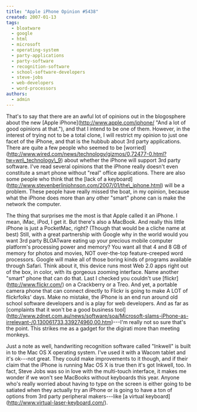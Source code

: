 ```yaml
---
title: "Apple iPhone Opinion #5438"
created: 2007-01-13
tags: 
  - bloatware
  - google
  - html
  - microsoft
  - operating-system
  - party-applications
  - party-software
  - recognition-software
  - school-software-developers
  - steve-jobs
  - web-developers
  - word-processors
authors: 
  - admin
---
```


That's to say that there are an awful lot of opinions out in the blogosphere about the new \[Apple iPhone\](http://www.apple.com/iphone/ "And a lot of good opinions at that."), and that I intend to be one of them. However, in the interest of trying not to be a total clone, I will restrict my opinion to just one facet of the iPhone, and that is the hubbub about 3rd party applications. There are quite a few people who seemed to be \[worried\](http://www.wired.com/news/technology/gizmos/0,72477-0.html?tw=wn\_technology\_9) about whether the iPhone will support 3rd party software. I've read several opinions that the iPhone really doesn't even constitute a smart phone without "real" office applications. There are also some people who think that the \[lack of a keyboard\](http://www.stevenberlinjohnson.com/2007/01/the\_iphone.html) will be a problem. These people have really missed the boat, in my opinion, because what the iPhone does more than any other "smart" phone can is make the network the computer.

The thing that surprises me the most is that Apple called it an iPhone. I mean, iMac, iPod, I get it. But there's also a MacBook. And really this little iPhone is just a PocketMac, right? (Though that would be a cliche name at best) Still, with a great partnership with Google why in the world would you want 3rd party BLOATware eating up your precious mobile computer platform's processing power and memory? You want all that 4 and 8 GB of memory for photos and movies, NOT over-the-top feature-creeped word processors. Google will make all of those boring kinds of programs available through Safari. Think about it, this device runs most Web 2.0 apps right out of the box, in color, with its gorgeous zooming interface. Name another "smart" phone that can do that. Last I checked you couldn't use \[flickr\](http://www.flickr.com/) on a Crackberry or a Treo. And yet, a portable camera phone that can connect directly to Flickr is going to make A LOT of flickrfolks' days. Make no mistake, the iPhone is an end run around old school software developers and is a play for web developers. And as far as \[complaints that it won't be a good business tool\](http://www.zdnet.com.au/news/software/soa/Microsoft-slams-iPhone-as-irrelevant-/0,130061733,339274960,00.htm)---I'm really not so sure that's the point. This strikes me as a gadget for the digirati more than meeting monkeys.

Just a note as well, handwriting recognition software called "Inkwell" is built in to the Mac OS X operating system. I've used it with a Wacom tablet and it's ok---not great. They could make improvements to it though, and if their claim that the iPhone is running Mac OS X is true then it's got Inkwell, too. In fact, Steve Jobs was so in love with the multi-touch interface, it makes me wonder if we won't see MacBooks without keyboards this year. Anyone who's really worried about having to type on the screen is either going to be satiated when they actually try an iPhone or is going to have a ton of options from 3rd party peripheral makers---like \[a virtual keyboard\](http://www.virtual-laser-keyboard.com/).
